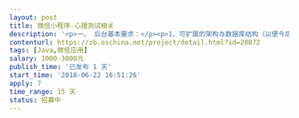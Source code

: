 ```yaml
---                
layout: post       
title: 微信小程序-心理测试相关           
description: '<p>一、 后台基本要求：</p><p>1、可扩展的架构与数据库结构（以便今后增加新功能）</p><p>2、后台管理功能。</p><p><br></p><p>二、 前台基本要求：</p><p>1、 主页、测试相关页、搜索页、用户页等已大概设计好，按相应模块交互开发。</p><p>2、 主页底部有个实物商城小模块，此模块点击可外链，商城不用开发。</p><p>3、 一个测试会有多个测试结果，当一个用户测试完成后，对用户选项进行计算后匹配相应测试结果页校验值，展示那个测试结果内容基于测试结果页校验值来匹配，测试结果页校验值为多种字段类型。</p><p><br></p><p>		更详细需求见附件，也可线上沟通，另会提供部分测试题便于开发，谢谢。</p>'     
contenturl: https://zb.oschina.net/project/detail.html?id=20872      
tags: [Java,微信应用]            
salary: 1000-3000元          
publish_time: '已发布 1 天'         
start_time: '2018-06-22 16:51:26'           
apply: 7                   
time_range: 15 天              
status: 招募中                  
---                 
```

